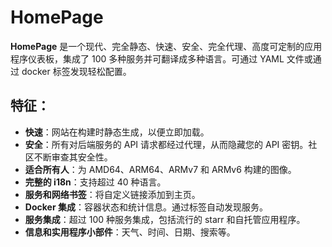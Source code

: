 # HomePage

**HomePage** 是一个现代、完全静态、快速、安全、完全代理、高度可定制的应用程序仪表板，集成了 100 多种服务并可翻译成多种语言。可通过 YAML 文件或通过 docker 标签发现轻松配置。

## 特征：

- **快速**：网站在构建时静态生成，以便立即加载。
- **安全**：所有对后端服务的 API 请求都经过代理，从而隐藏您的 API 密钥。社区不断审查其安全性。
- **适合所有人**：为 AMD64、ARM64、ARMv7 和 ARMv6 构建的图像。
- **完整的 i18n**：支持超过 40 种语言。
- **服务和网络书签**：将自定义链接添加到主页。
- **Docker 集成**：容器状态和统计信息。通过标签自动发现服务。
- **服务集成**：超过 100 种服务集成，包括流行的 starr 和自托管应用程序。
- **信息和实用程序小部件**：天气、时间、日期、搜索等。